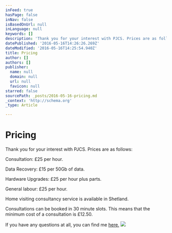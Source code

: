 ```yaml
---
inFeed: true
hasPage: false
inNav: false
isBasedOnUrl: null
inLanguage: null
keywords: []
description: 'Thank you for your interest with PJCS. Prices are as follows:'
datePublished: '2016-05-16T14:26:26.269Z'
dateModified: '2016-05-16T14:25:54.940Z'
title: Pricing
author: []
authors: []
publisher:
  name: null
  domain: null
  url: null
  favicon: null
starred: false
sourcePath: _posts/2016-05-16-pricing.md
_context: 'http://schema.org'
_type: Article

---
```

# Pricing

Thank you for your interest with PJCS. Prices are as follows:

Consultation: £25 per hour.

Data Recovery: £15 per 50Gb of data.

Hardware Upgrades: £25 per hour plus parts.

General labour: £25 per hour.

Home visiting consultancy service is available in Shetland.

Consultations can be booked in 30 minute slots. This means that the minimum cost of a consultation is £12.50\.

If you have any questions at all, you can find me [here.][0]
![](https://the-grid-user-content.s3-us-west-2.amazonaws.com/c292bedd-9bb9-4570-a710-b45af49c8a89.jpg)

[0]: https://www.facebook.com/PhillipJohnsonConsultancy/timeline